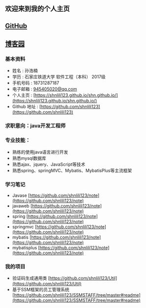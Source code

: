 ## 欢迎来到我的个人主页
## [GitHub](https://github.com/shnlili123)
## [博客园](https://www.cnblogs.com/)

### 基本资料

* 姓名 : 孙浩楠
* 学历 : 石家庄铁道大学  软件工程（本科）  2017级  
* 手机号码 : 18731287187  
* 电子邮箱 : 945405020@qq.com
* 个人主页 : [https://shnlili123.github.io/shn.github.io/](https://shnlili123.github.io/shn.github.io/)
* Github 地址 : [https://github.com/shnlili123](https://github.com/shnlili123)

### 求职意向：java开发工程师

### 专业技能：
* 熟练的使用java语言进行开发
* 熟悉mysql数据库
* 熟悉ajax、jquery、JavaScript等技术
* 熟悉spring、springMVC、Mybatis、MybatisPlus等主流框架


### 学习笔记
* Javase [https://github.com/shnlili123/note](https://github.com/shnlili123/note)
* javaweb [https://github.com/shnlili123/note](https://github.com/shnlili123/note)
* spring [https://github.com/shnlili123/note](https://github.com/shnlili123/note)
* springmvc [https://github.com/shnlili123/note](https://github.com/shnlili123/note)
* mybatis [https://github.com/shnlili123/note](https://github.com/shnlili123/note)
* mybatisplus [https://github.com/shnlili123/note](https://github.com/shnlili123/note)

### 我的项目
* 验证码生成通用类 [https://github.com/shnlili123/Util](https://github.com/shnlili123/Util)
* 基于SSM框架的员工管理系统[https://github.com/shnlili123/SSMSTAFF/tree/master#readme](https://github.com/shnlili123/SSMSTAFF/tree/master#readme)


